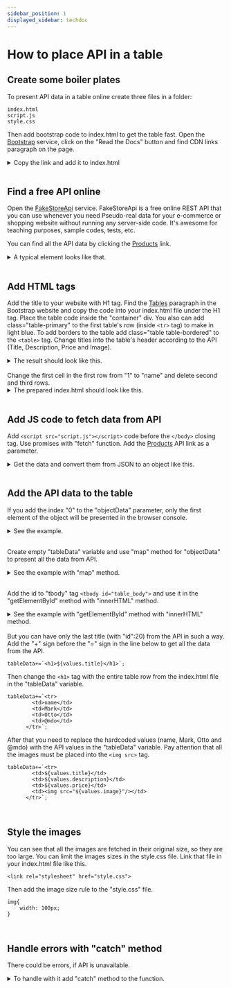 ```yaml
---
sidebar_position: 1
displayed_sidebar: techdoc
---
```

# How to place API in a table


## Create some boiler plates

To present API data in a table online create three files in a folder:

    index.html
    script.js
    style.css

Then add bootstrap code to index.html to get the table fast. Open the [Bootstrap](https://getbootstrap.com/) service, click on the "Read the Docs" button and find CDN links paragraph on the page. 
<details>
  <summary>Copy the link and add it to index.html</summary>

```
<!DOCTYPE html>
<html lang="en">
<head>
    <meta charset="UTF-8">
    <meta http-equiv="X-UA-Compatible" content="IE=edge">
    <meta name="viewport" content="width=device-width, initial-scale=1.0">
    <title>API data in table</title>
    <link rel="stylesheet" href="https://cdn.jsdelivr.net/npm/bootstrap@5.2.2/dist/css/bootstrap.min.css">
</head>
<body>
    
</body>
</html>
```
</details>

<br>

## Find a free API online

Open the [FakeStoreApi](https://fakestoreapi.com/docs) service. FakeStoreApi is a free online REST API that you can use whenever you need Pseudo-real data for your e-commerce or shopping website without running any server-side code. It's awesome for teaching purposes, sample codes, tests, etc.

You can find all the API data by clicking the [Products](https://fakestoreapi.com/products) link. 
<details>
  <summary>A typical element looks like that.</summary>
```
{
"id":1,
"title":"Fjallraven - Foldsack No. 1 Backpack, Fits 15 Laptops",
"price":109.95,"description":"Your perfect pack for everyday use and walks in the forest. Stash your laptop (up to 15 inches) in the padded sleeve, your everyday","category":"men's clothing",
"image":"https://fakestoreapi.com/img/81fPKd-2AYL._AC_SL1500_.jpg",
"rating":{
    "rate":3.9,
    "count":120}
}
```
</details>

<br>

## Add HTML tags

Add the title to your website with H1 tag. Find the [Tables](https://getbootstrap.com/docs/5.2/content/tables/#overview) paragraph in the Bootstrap website and copy the code into your index.html file under the H1 tag. Place the table code inside the "container" div. 
You also can add class="table-primary" to the first table's row (inside `<tr>` tag) to make in light blue. To add borders to the table add class="table table-bordered" to the `<table>` tag.
Change titles into the table's header according to the API (Title, Description, Price and Image).

<details>
  <summary>The result should look like this.</summary>

```
<!DOCTYPE html>
<html lang="en">
<head>
    <meta charset="UTF-8">
    <meta http-equiv="X-UA-Compatible" content="IE=edge">
    <meta name="viewport" content="width=device-width, initial-scale=1.0">
    <title>API data in table</title>
    <link rel="stylesheet" href="https://cdn.jsdelivr.net/npm/bootstrap@5.2.2/dist/css/bootstrap.min.css">
</head>
<body>
    <h1 class="text-center">Storing API data in table</h1>
    <div class="container">
        <table class="table table-bordered">
            <thead>
              <tr class="table-primary">
                <th scope="col">#</th>
                <th scope="col">First</th>
                <th scope="col">Last</th>
                <th scope="col">Handle</th>
              </tr>
            </thead>
            <tbody>
              <tr>
                <th scope="row">1</th>
                <td>Mark</td>
                <td>Otto</td>
                <td>@mdo</td>
              </tr>
              <tr>
                <td>2</td>
                <td>Jacob</td>
                <td>Thornton</td>
                <td>@fat</td>
              </tr>
              <tr>
                <th scope="row">3</th>
                <td colspan="2">Larry the Bird</td>
                <td>@twitter</td>
              </tr>
            </tbody>
          </table>
    </div>

</body>
</html>
```
</details>
<br>
Change the first cell in the first row from "1" to "name" and delete second and third rows.

<details>
  <summary>The prepared index.html should look like this.</summary>

```
<!DOCTYPE html>
<html lang="en">
<head>
    <meta charset="UTF-8">
    <meta http-equiv="X-UA-Compatible" content="IE=edge">
    <meta name="viewport" content="width=device-width, initial-scale=1.0">
    <title>API data in table</title>
    <link rel="stylesheet" href="https://cdn.jsdelivr.net/npm/bootstrap@5.2.2/dist/css/bootstrap.min.css">
</head>
<body>
    <h1 class="text-center">Storing API data in table</h1>
    <div class="container">
        <table class="table table-bordered">
            <thead>
              <tr class="table-primary">
                <th scope="col">Title</th>
                <th scope="col">Description</th>
                <th scope="col">Price</th>
                <th scope="col">Image</th>
              </tr>
            </thead>
            <tbody>
              <tr>
                <td>name</td>
                <td>Mark</td>
                <td>Otto</td>
                <td>@mdo</td>
              </tr>
            </tbody>
          </table>
    </div>

</body>
</html>
```

</details>

<br>

## Add JS code to fetch data from API

Add `<script src="script.js"></script>` code before the `</body>` closing tag. Use promises with "fetch" function. Add the [Products](https://fakestoreapi.com/products) API link as a parameter. 

<details>
  <summary>Get the data and convert them from JSON to an object like this.</summary>

```
fetch("https://fakestoreapi.com/products").then((data)=>{
    // console.log(data); the data is in json format
    return data.json(); // the data is converted to an object
}).then((objectData)=>{
    //console.log(objectData); the data is presented as an object in your browser console
})
```
</details>
<br>

## Add the API data to the table

If you add the index "0" to the "objectData" parameter, only the first element of the object will be presented in the browser console.
<details>
  <summary>See the example.</summary>

```
fetch("https://fakestoreapi.com/products").then((data)=>{
    // console.log(data); the data is in json format
    return data.json(); // the data is converted to an object
}).then((objectData)=>{
    //console.log(objectData[0]); the data is presented as an object in your browser console, [0] index shows only the first element in the console 
})
```
</details>
<br>

Create empty "tableData" variable and use "map" method for "objectData" to present all the data from API.
<details>
  <summary>See the example with "map" method.</summary>

```
fetch("https://fakestoreapi.com/products").then((data)=>{
    // console.log(data); the data is in json format
    return data.json(); // the data is converted to an object
}).then((objectData)=>{
    console.log(objectData[0].title); //the data is presented as an object in your browser console
    let tableData="";
    objectData.map((values)=>{
        tableData=`<h1>${values.title}</h1>`;
    })
})
```
</details>
<br>

Add the id to "tbody" tag `<tbody id="table_body">` and use it in the "getElementById" method with "innerHTML" method.
<details>
  <summary>See the example with "getElementById" method with "innerHTML" method.</summary>

```
fetch("https://fakestoreapi.com/products").then((data)=>{
    // console.log(data); the data is in json format
    return data.json(); // the data is converted to an object
}).then((objectData)=>{
    console.log(objectData[0].title); //the data is presented as an object in your browser console
    let tableData="";
    objectData.map((values)=>{
        tableData=`<h1>${values.title}</h1>`;
    });
    document.getElementById("table_body").innerHTML=tableData;
})
```
</details>
<br>
But you can have only the last title (with "id":20) from the API in such a way. Add the "+" sign before the "=" sign in the line below to get all the data from the API.

```
tableData+=`<h1>${values.title}</h1>`;
``` 
Then change the `<h1>` tag with the entire table row from the index.html file in the "tableData" variable.
``` 
tableData+=`<tr>
        <td>name</td>
        <td>Mark</td>
        <td>Otto</td>
        <td>@mdo</td>
      </tr>`;
``` 
After that you need to replace the hardcoded values (name, Mark, Otto and @mdo) with the API values in the "tableData" variable. Pay attention that all the images must be placed into the `<img src>` tag.

```
tableData+=`<tr>
        <td>${values.title}</td>
        <td>${values.description}</td>
        <td>${values.price}</td>
        <td><img src="${values.image}"/></td>
      </tr>`;  
``` 

<br>

## Style the images

You can see that all the images are fetched in their original size, so they are too large. You can limit the images sizes in the style.css file. Link that file in your index.html file like this.
```
<link rel="stylesheet" href="style.css">
```
Then add the image size rule to the "style.css" file.
```
img{
    width: 100px;
}
```
<br>

## Handle errors with "catch" method

There could be errors, if API is unavailable. 
<details>
  <summary>To handle with it add "catch" method to the function.</summary>

```
fetch("https://fakestoreapi.com/products").then((data)=>{
    // console.log(data); the data is in json format
    return data.json(); // the data is converted to an object
}).then((objectData)=>{
    //console.log(objectData[0].title); //the data is presented as an object in your browser console
    let tableData="";
    objectData.map((values)=>{
        tableData+=`<tr>
        <td>${values.title}</td>
        <td>${values.description}</td>
        <td>${values.price}</td>
        <td><img src="${values.image}"/></td>
      </tr>`; 
    });
    document.getElementById("table_body").innerHTML=tableData;
}).catch((err)=>{
    console.log(err);
})
```
</details>
<br>

